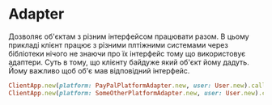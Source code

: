 # Adapter

Дозволяє об'єктам з різним інтерфейсом працювати разом.
В цьому прикладі клієнт працює з різними плтіжними системами
через бібліотеки
нічого не знаючи про їх інтерфейс тому що використовує адаптери.
Суть в тому, що клієнту байдуже який об'єкт йому дадуть. Йому важливо щоб об'є мав відповідний інтерфейс.


```ruby
ClientApp.new(platform: PayPalPlatformAdapter.new, user: User.new).call
ClientApp.new(platform: SomeOtherPlatformAdapter.new, user: User.new).call
```
